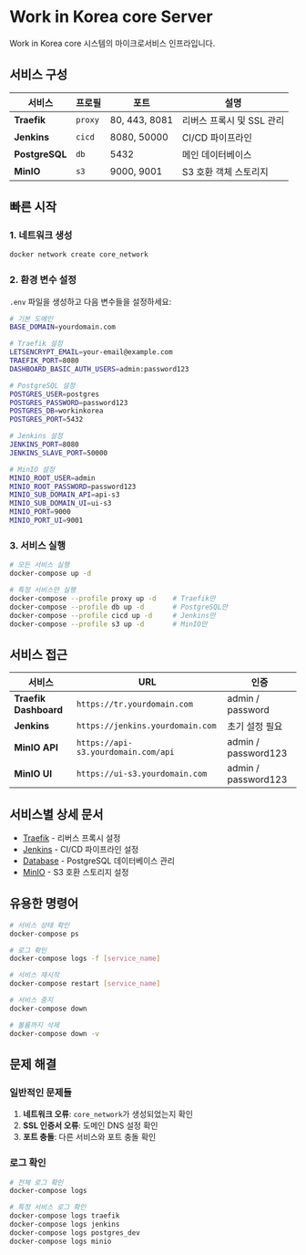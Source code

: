 # Work in Korea core Server

Work in Korea core 시스템의 마이크로서비스 인프라입니다.

## 서비스 구성

| 서비스 | 프로필 | 포트 | 설명 |
|--------|--------|------|------|
| **Traefik** | `proxy` | 80, 443, 8081 | 리버스 프록시 및 SSL 관리 |
| **Jenkins** | `cicd` | 8080, 50000 | CI/CD 파이프라인 |
| **PostgreSQL** | `db` | 5432 | 메인 데이터베이스 |
| **MinIO** | `s3` | 9000, 9001 | S3 호환 객체 스토리지 |

## 빠른 시작

### 1. 네트워크 생성
```bash
docker network create core_network
```

### 2. 환경 변수 설정
`.env` 파일을 생성하고 다음 변수들을 설정하세요:

```bash
# 기본 도메인
BASE_DOMAIN=yourdomain.com

# Traefik 설정
LETSENCRYPT_EMAIL=your-email@example.com
TRAEFIK_PORT=8080
DASHBOARD_BASIC_AUTH_USERS=admin:password123

# PostgreSQL 설정
POSTGRES_USER=postgres
POSTGRES_PASSWORD=password123
POSTGRES_DB=workinkorea
POSTGRES_PORT=5432

# Jenkins 설정
JENKINS_PORT=8080
JENKINS_SLAVE_PORT=50000

# MinIO 설정
MINIO_ROOT_USER=admin
MINIO_ROOT_PASSWORD=password123
MINIO_SUB_DOMAIN_API=api-s3
MINIO_SUB_DOMAIN_UI=ui-s3
MINIO_PORT=9000
MINIO_PORT_UI=9001
```

### 3. 서비스 실행

```bash
# 모든 서비스 실행
docker-compose up -d

# 특정 서비스만 실행
docker-compose --profile proxy up -d    # Traefik만
docker-compose --profile db up -d       # PostgreSQL만
docker-compose --profile cicd up -d     # Jenkins만
docker-compose --profile s3 up -d       # MinIO만
```

## 서비스 접근

| 서비스 | URL | 인증 |
|--------|-----|------|
| **Traefik Dashboard** | `https://tr.yourdomain.com` | admin / password |
| **Jenkins** | `https://jenkins.yourdomain.com` | 초기 설정 필요 |
| **MinIO API** | `https://api-s3.yourdomain.com/api` | admin / password123 |
| **MinIO UI** | `https://ui-s3.yourdomain.com` | admin / password123 |

## 서비스별 상세 문서

- [Traefik](./traefik/README.md) - 리버스 프록시 설정
- [Jenkins](./jenkins/README.md) - CI/CD 파이프라인 설정
- [Database](./database/README.md) - PostgreSQL 데이터베이스 관리
- [MinIO](./minio/README.md) - S3 호환 스토리지 설정

## 유용한 명령어

```bash
# 서비스 상태 확인
docker-compose ps

# 로그 확인
docker-compose logs -f [service_name]

# 서비스 재시작
docker-compose restart [service_name]

# 서비스 중지
docker-compose down

# 볼륨까지 삭제
docker-compose down -v
```

## 문제 해결

### 일반적인 문제들

1. **네트워크 오류**: `core_network`가 생성되었는지 확인
2. **SSL 인증서 오류**: 도메인 DNS 설정 확인
3. **포트 충돌**: 다른 서비스와 포트 충돌 확인

### 로그 확인
```bash
# 전체 로그 확인
docker-compose logs

# 특정 서비스 로그 확인
docker-compose logs traefik
docker-compose logs jenkins
docker-compose logs postgres_dev
docker-compose logs minio
```